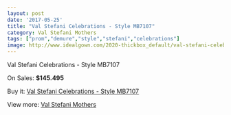 ```yaml
---
layout: post
date: '2017-05-25'
title: "Val Stefani Celebrations - Style MB7107"
category: Val Stefani Mothers
tags: ["prom","demure","style","stefani","celebrations"]
image: http://www.idealgown.com/2020-thickbox_default/val-stefani-celebrations-style-mb7107.jpg
---
```

Val Stefani Celebrations - Style MB7107

On Sales: **$145.495**
<a href="https://www.idealgown.com/en/val-stefani-mothers/969-val-stefani-celebrations-style-mb7107.html"><amp-img layout="responsive" width="600" height="600" src="//www.idealgown.com/2020-thickbox_default/val-stefani-celebrations-style-mb7107.jpg" alt="Val Stefani Celebrations - Style MB7107 0" /></a>
<a href="https://www.idealgown.com/en/val-stefani-mothers/969-val-stefani-celebrations-style-mb7107.html"><amp-img layout="responsive" width="600" height="600" src="//www.idealgown.com/2021-thickbox_default/val-stefani-celebrations-style-mb7107.jpg" alt="Val Stefani Celebrations - Style MB7107 1" /></a>

Buy it: [Val Stefani Celebrations - Style MB7107](https://www.idealgown.com/en/val-stefani-mothers/969-val-stefani-celebrations-style-mb7107.html "Val Stefani Celebrations - Style MB7107")

View more: [Val Stefani Mothers](https://www.idealgown.com/en/12-val-stefani-mothers "Val Stefani Mothers")